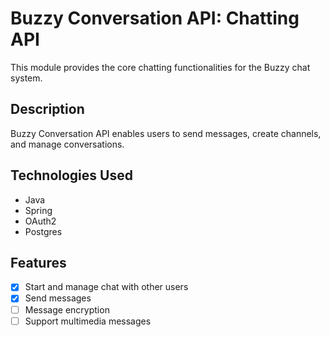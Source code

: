 # Buzzy Conversation API: Chatting API

This module provides the core chatting functionalities for the Buzzy chat system.

## Description

Buzzy Conversation API enables users to send messages, create channels, and manage conversations.

## Technologies Used

- Java
- Spring
- OAuth2
- Postgres

## Features

- [x] Start and manage chat with other users
- [x] Send messages
- [ ] Message encryption
- [ ] Support multimedia messages
